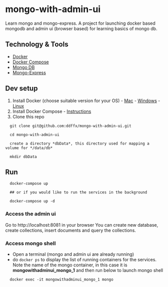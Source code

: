 # mongo-with-admin-ui
Learn mongo and mongo-express. A project for launching docker based mongodb and admin ui (browser based) for learning basics of mongo db.


## Technology & Tools
  - [Docker](https://www.docker.com/)
  - [Docker Compose](https://docs.docker.com/compose/)
  - [Mongo DB](https://www.mongodb.com/)
  - [Mongo-Express](https://github.com/mongo-express/mongo-express)

## Dev setup
  1. Install Docker (choose suitable version for your OS)
    - [Mac](https://docs.docker.com/engine/installation/mac/)
    - [Windows](https://docs.docker.com/engine/installation/windows/)
    - [Linux](https://docs.docker.com/engine/installation/linux/)
  2. Install Docker Compose
    - [Instructions](https://docs.docker.com/compose/install/) 
  3. Clone this repo
  ```
    git clone git@github.com:ddffx/mongo-with-admin-ui.git

    cd mongo-with-admin-ui

    create a directory *dbData*, this directory used for mapping a volume for */data/db*

    mkdir dbData
  ```

## Run 
```
  docker-compose up 

  ## or if you would like to run the services in the background

  docker-compose up -d
```

### Access the admin ui
Go to http://localhost:8081 in your browser
You can create new database, create collections, insert documents and query the collections.

### Access mongo shell
 - Open a terminal (mongo and admin ui are already running)
 - do `docker ps` to display the list of running containers for the services. Note the name of the mongo container, 
 in this case it is **mongowithadminui_mongo_1** and then run below to launch mongo shell
```
  docker exec -it mongowithadminui_mongo_1 mongo
```
